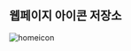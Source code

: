 ## 웹페이지 아이콘 저장소

![homeicon](https://user-images.githubusercontent.com/96712990/186358723-a5f7fcc6-7f0c-4c84-8cac-30b4b834444a.png)
